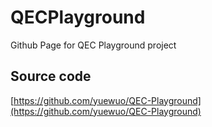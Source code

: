 # QECPlayground

Github Page for QEC Playground project

## Source code

[https://github.com/yuewuo/QEC-Playground](https://github.com/yuewuo/QEC-Playground)

